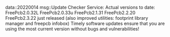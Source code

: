 data::20220014
msg::Update Checker Service:
Actual versions to date:
FreePcb2.0.32L
FreePcb2.0.33u
FreePcb2.1.31
FreePcb2.2.20
FreePcb2.3.22 just released (also improved utilities: footprint library manager and freepcb infobox)
Timely software updates ensure that you are using the most current version without bugs and vulnerabilities!
